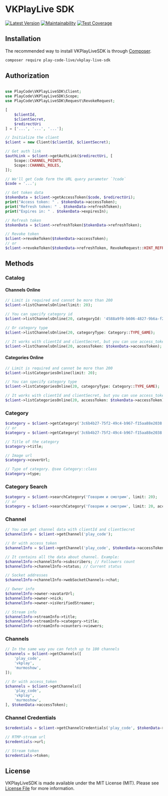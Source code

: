 # VKPlayLive SDK

[![Latest Version](https://img.shields.io/github/release/play-code-live/vkplay-live-sdk.svg?style=flat-square)](https://github.com/play-code-live/vkplay-live-sdk/releases)
[![Maintainability](https://api.codeclimate.com/v1/badges/ae44a8e5065c0b28b0cb/maintainability)](https://codeclimate.com/github/play-code-live/vkplay-live-sdk/maintainability)
[![Test Coverage](https://api.codeclimate.com/v1/badges/ae44a8e5065c0b28b0cb/test_coverage)](https://codeclimate.com/github/play-code-live/vkplay-live-sdk/test_coverage)

## Installation

The recommended way to install VKPlayLiveSDK is through
[Composer](https://getcomposer.org/).

```bash
composer require play-code-live/vkplay-live-sdk
```

## Authorization

```php

use PlayCode\VKPlayLiveSDK\Client;
use PlayCode\VKPlayLiveSDK\Scope;
use PlayCode\VKPlayLiveSDK\Request\RevokeRequest;

[
    $clientId,
    $clientSecret,
    $redirectUri
] = ['...', '...', '...'];

// Initialize the client
$client = new Client($clientId, $clientSecret);

// Get auth link
$authLink = $client->getAuthLink($redirectUri, [
    Scope::CHANNEL_POINTS,
    Scope::CHANNEL_ROLES,
]);

// We'll get Code form the URL query parameter `?code`
$code = '...';

// Get token data
$tokenData = $client->getAccessToken($code, $redirectUri);
print("Access token: " . $tokenData->accessToken);
print("Refresh token: " . $tokenData->refreshToken);
print("Expires in: " . $tokenData->expiresIn);

// Refresh token
$tokenData = $client->refreshToken($tokenData->refreshToken);

// Revoke token
$client->revokeToken($tokenData->accessToken);
// or
$client->revokeToken($tokenData->refreshToken, RevokeRequest::HINT_REFRESH_TOKEN);

```

## Methods

### Catalog

#### Channels Online

```php
// Limit is required and cannot be more than 200
$client->listChannelsOnline(limit: 20);

// You can specify category id
$client->listChannelsOnline(20, categoryId: '4588a9f0-b606-4827-9b6a-f2da4309c196');

// Or category type
$client->listChannelsOnline(20, categoryType: Category::TYPE_GAME);

// It works with clientId and clientSecret, but you can use access_token
$client->listChannelsOnline(20, accessToken: $tokenData->accessToken);
```

#### Categories Online

```php
// Limit is required and cannot be more than 200
$client->listCategoriesOnline(limit: 20);

// You can specify category type
$client->listCategoriesOnline(20, categoryType: Category::TYPE_GAME);

// It works with clientId and clientSecret, but you can use access_token
$client->listCategoriesOnline(20, accessToken: $tokenData->accessToken);
```

### Category

```php
$category = $client->getCategory('3c6b4b27-75f2-49c4-b967-f15aa88e2038');
// or
$category = $client->getCategory('3c6b4b27-75f2-49c4-b967-f15aa88e2038', $tokenData->accessToken);

// Title of the category
$category->title;

// Image url
$category->coverUrl;

// Type of category. @see Category::class
$category->type;
```

### Category Search

```php
$category = $client->searchCategory('Говорим и смотрим', limit: 20);
// or
$category = $client->searchCategory('Говорим и смотрим', limit: 20, accessToken: $tokenData->accessToken);
```

### Channel

```php
// You can get channel data with clientId and clientSecret
$channelInfo = $client->getChannel('play_code');

// Or with access_token
$channelInfo = $client->getChannel('play_code', $tokenData->accessToken);

// It contains all the data about channel. Example:
$channelInfo->channelInfo->subscribers; // Followers count
$channelInfo->channelInfo->status; // Current status

// Socket addresses
$channelInfo->channelInfo->webSocketChannels->chat;

// Owner info
$channelInfo->owner->avatarUrl;
$channelInfo->owner->nick;
$channelInfo->owner->isVerifiedStreamer;

// Stream info
$channelInfo->streamInfo->title;
$channelInfo->streamInfo->category->title;
$channelInfo->streamInfo->counters->viewers;
```

### Channels

```php
// In the same way you can fetch up to 100 channels
$channels = $client->getChannels([
    'play_code',
    'vkplay',
    'murmoshow',
]);

// Or with access_token
$channels = $client->getChannels([
    'play_code',
    'vkplay',
    'murmoshow',
], $tokenData->accessToken);
```

### Channel Credentials

```php
$credentials = $client->getChannelCredentials('play_code', $tokenData->accessToken);

// RTMP-stream url
$credentials->url;

// Stream token
$credentials->token;
```

## License

VKPlayLiveSDK is made available under the MIT License (MIT). Please see [License File](LICENSE) for more information.